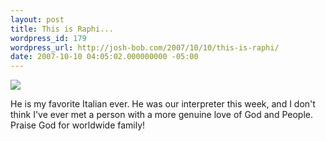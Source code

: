 ```yaml
---
layout: post
title: This is Raphi...
wordpress_id: 179
wordpress_url: http://josh-bob.com/2007/10/10/this-is-raphi/
date: 2007-10-10 04:05:02.000000000 -05:00
---
```

<!--Mime Type of File is image/jpeg -->

<a href="http://josh-bob.com/wp-photos/20071010-050502-1.jpg"><img src="http://josh-bob.com/wp-photos/thumb.20071010-050502-1.jpg" /></a>

He is my favorite Italian ever. He was our interpreter this week, and I don't think I've ever met a person with a more genuine love of God and People. Praise God for worldwide family!

